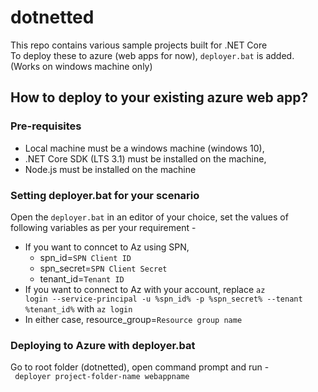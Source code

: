 # dotnetted

<p> This repo contains various sample projects built for .NET Core </br>
To deploy these to azure (web apps for now), <code>deployer.bat</code>  is added. (Works on windows machine only) </p>

## How to deploy to your existing azure web app?

### Pre-requisites
- Local machine must be a windows machine (windows 10),
- .NET Core SDK (LTS 3.1) must be installed on the machine,
- Node.js must be installed on the machine

### Setting deployer.bat for your scenario
Open the <code>deployer.bat</code> in an editor of your choice, set the values of following variables as per your requirement -</br>
- If you want to conncet to Az using SPN,
  - spn_id=<code>SPN Client ID</code>
  - spn_secret=<code>SPN Client Secret</code>
  - tenant_id=<code>Tenant ID</code>
- If you want to connect to Az with your account, replace <code>az login --service-principal -u %spn_id% -p %spn_secret% --tenant %tenant_id%</code> with <code>az login</code>
- In either case, resource_group=<code>Resource group name</code>

### Deploying to Azure with deployer.bat

Go to root folder (dotnetted), open command prompt and run - </br>
<code> deployer project-folder-name webappname </code>

